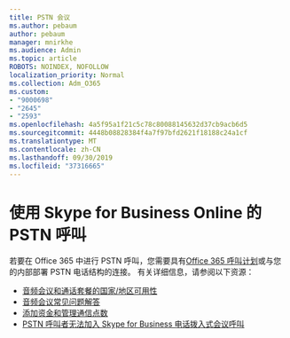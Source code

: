 ```yaml
---
title: PSTN 会议
ms.author: pebaum
author: pebaum
manager: mnirkhe
ms.audience: Admin
ms.topic: article
ROBOTS: NOINDEX, NOFOLLOW
localization_priority: Normal
ms.collection: Adm_O365
ms.custom:
- "9000698"
- "2645"
- "2593"
ms.openlocfilehash: 4a5f95a1f21c5c78c80088145632d37cb9acb6d5
ms.sourcegitcommit: 4448b08828384f4a7f97bfd2621f18188c24a1cf
ms.translationtype: MT
ms.contentlocale: zh-CN
ms.lasthandoff: 09/30/2019
ms.locfileid: "37316665"
---
```

# <a name="pstn-calling-with-skype-for-business-online"></a>使用 Skype for Business Online 的 PSTN 呼叫

若要在 Office 365 中进行 PSTN 呼叫，您需要具有[Office 365 呼叫计划](https://docs.microsoft.com/microsoftteams/what-is-phone-system-in-office-365#more-about-calling-plans)或与您的内部部署 PSTN 电话结构的连接。 有关详细信息，请参阅以下资源： 

- [音频会议和通话套餐的国家/地区可用性](https://docs.microsoft.com/microsoftteams/country-and-region-availability-for-audio-conferencing-and-calling-plans/country-and-region-availability-for-audio-conferencing-and-calling-plans) 
- [音频会议常见问题解答](https://docs.microsoft.com/microsoftteams/audio-conferencing-common-questions)
- [添加资金和管理通信点数](https://docs.microsoft.com/microsoftteams/add-funds-and-manage-communications-credits)
- [PSTN 呼叫者无法加入 Skype for Business 电话拨入式会议呼叫](https://docs.microsoft.com/SkypeForBusiness/troubleshoot/online-conferencing/pstn-callers-cant-join-dial-in-call)